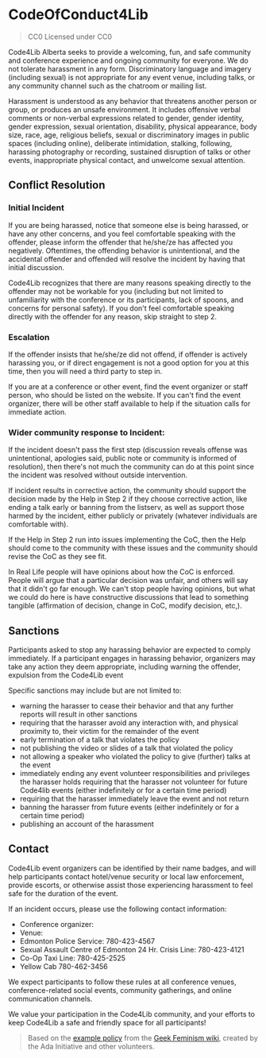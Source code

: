 # CodeOfConduct4Lib

> CC0 Licensed under CC0

Code4Lib Alberta seeks to provide a welcoming, fun, and safe community and conference experience and ongoing community for everyone. We do not tolerate harassment in any form. Discriminatory language and imagery (including sexual) is not appropriate for any event venue, including talks, or any community channel such as the chatroom or mailing list.

Harassment is understood as any behavior that threatens another person or group, or produces an unsafe environment. It includes offensive verbal comments or non-verbal expressions related to gender, gender identity, gender expression, sexual orientation, disability, physical appearance, body size, race, age, religious beliefs, sexual or discriminatory images in public spaces (including online), deliberate intimidation, stalking, following, harassing photography or recording, sustained disruption of talks or other events, inappropriate physical contact, and unwelcome sexual attention.

## Conflict Resolution

### Initial Incident

If you are being harassed, notice that someone else is being harassed, or have any other concerns, and you feel comfortable speaking with the offender, please inform the offender that he/she/ze has affected you negatively. Oftentimes, the offending behavior is unintentional, and the accidental offender and offended will resolve the incident by having that initial discussion.

Code4Lib recognizes that there are many reasons speaking directly to the offender may not be workable for you (including but not limited to unfamiliarity with the conference or its participants, lack of spoons, and concerns for personal safety). If you don't feel comfortable speaking directly with the offender for any reason, skip straight to step 2.

### Escalation

If the offender insists that he/she/ze did not offend, if offender is actively harassing you, or if direct engagement is not a good option for you at this time, then you will need a third party to step in.

If you are at a conference or other event, find the event organizer or staff person, who should be listed on the website. If you can't find the event organizer, there will be other staff available to help if the situation calls for immediate action.

### Wider community response to Incident:

If the incident doesn't pass the first step (discussion reveals offense was unintentional, apologies said, public note or community is informed of resolution), then there's not much the community can do at this point since the incident was resolved without outside intervention.

If incident results in corrective action, the community should support the decision made by the Help in Step 2 if they choose corrective action, like ending a talk early or banning from the listserv, as well as support those harmed by the incident, either publicly or privately (whatever individuals are comfortable with).

If the Help in Step 2 run into issues implementing the CoC, then the Help should come to the community with these issues and the community should revise the CoC as they see fit.

In Real Life people will have opinions about how the CoC is enforced. People will argue that a particular decision was unfair, and others will say that it didn't go far enough. We can't stop people having opinions, but what we could do here is have constructive discussions that lead to something tangible (affirmation of decision, change in CoC, modify decision, etc,).

## Sanctions

Participants asked to stop any harassing behavior are expected to comply immediately. If a participant engages in harassing behavior, organizers may take any action they deem appropriate, including warning the offender, expulsion from the Code4Lib event

Specific sanctions may include but are not limited to:

* warning the harasser to cease their behavior and that any further reports will result in other sanctions
* requiring that the harasser avoid any interaction with, and physical proximity to, their victim for the remainder of the event
* early termination of a talk that violates the policy
* not publishing the video or slides of a talk that violated the policy
* not allowing a speaker who violated the policy to give (further) talks at the event
* immediately ending any event volunteer responsibilities and privileges the harasser holds requiring that the harasser not volunteer for future Code4lib events (either indefinitely or for a certain time period)
* requiring that the harasser immediately leave the event and not return
* banning the harasser from future events (either indefinitely or for a certain time period)
* publishing an account of the harassment

## Contact

Code4Lib event organizers can be identified by their name badges, and will help participants contact hotel/venue security or local law enforcement, provide escorts, or otherwise assist those experiencing harassment to feel safe for the duration of the event.

If an incident occurs, please use the following contact information:

* Conference organizer: 
* Venue: 
* Edmonton Police Service: 780-423-4567
* Sexual Assault Centre of Edmonton 24 Hr. Crisis Line: 780-423-4121
* Co-Op Taxi Line: 780-425-2525
* Yellow Cab 780-462-3456

We expect participants to follow these rules at all conference venues, conference-related social events, community gatherings, and online communication channels.

We value your participation in the Code4Lib community, and your efforts to keep Code4Lib a safe and friendly space for all participants!

> Based on the [example policy](http://geekfeminism.wikia.com/wiki/Conference_anti-harassment) from the [Geek Feminism wiki](http://geekfeminism.wikia.com/), created by the Ada Initiative and other volunteers.
